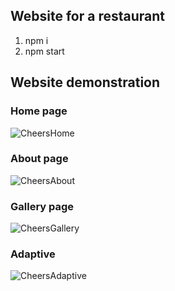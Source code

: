 ## Website for a restaurant

1. npm i
2. npm start

## Website demonstration 

### Home page
![CheersHome](https://user-images.githubusercontent.com/72819725/162207649-b858fdb1-9b91-4a99-98e0-0579f91035ea.gif)


### About page
![CheersAbout](https://user-images.githubusercontent.com/72819725/162210165-9b6799a9-77ec-4f03-a43a-b6807160b5e8.gif)


### Gallery page
![CheersGallery](https://user-images.githubusercontent.com/72819725/162207975-8e41d374-9474-4d2a-91e7-1d7437d6cb15.gif)


### Adaptive
![CheersAdaptive](https://user-images.githubusercontent.com/72819725/162209506-eda428b9-7954-46e3-aef6-ecd8ae1cefb1.gif)
